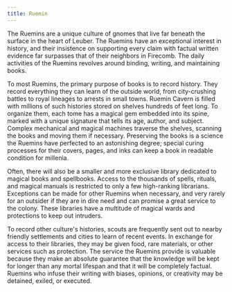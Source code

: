 ```yaml
---
title: Ruemin
---
```


The Ruemins are a unique culture of gnomes that live far beneath the surface in the heart of Leuber. The Ruemins have an exceptional interest in history, and their insistence on supporting every claim with factual written evidence far surpasses that of their neighbors in Firecomb. The daily activities of the Ruemins revolves around binding, writing, and maintaining books.

To most Ruemins, the primary purpose of books is to record history. They record everything they can learn of the outside world, from city-crushing battles to royal lineages to arrests in small towns. Ruemin Cavern is filled with millions of such histories stored on shelves hundreds of feet long. To organize them, each tome has a magical gem embedded into its spine, marked with a unique signature that tells its age, author, and subject. Complex mechanical and magical machines traverse the shelves, scanning the books and moving them if necessary. Preserving the books is a science the Ruemins have perfected to an astonishing degree; special curing processes for their covers, pages, and inks can keep a book in readable condition for millenia.

Often, there will also be a smaller and more exclusive library dedicated to magical books and spellbooks. Access to the thousands of spells, rituals, and magical manuals is restricted to only a few high-ranking librarians. Exceptions can be made for other Ruemins when necessary, and very rarely for an outsider if they are in dire need and can promise a great service to the colony. These libraries have a multitude of magical wards and protections to keep out intruders.

To record other culture's histories, scouts are frequently sent out to nearby friendly settlements and cities to learn of recent events. In exchange for access to their libraries, they may be given food, rare materials, or other services such as protection. The service the Ruemins provide is valuable because they make an absolute guarantee that the knowledge will be kept for longer than any mortal lifespan and that it will be completely factual. Ruemins who infuse their writing with biases, opinions, or creativity may be detained, exiled, or executed.
